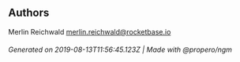 ## Authors

Merlin Reichwald <merlin.reichwald@rocketbase.io>

###### Generated on 2019-08-13T11:56:45.123Z | Made with @propero/ngm